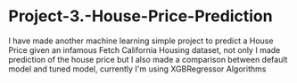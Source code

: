 # Project-3.-House-Price-Prediction
I have made another machine learning simple project to predict a House Price given an infamous Fetch California Housing dataset, not only I made prediction of the house price but I also made a comparison between default model and tuned model, currently I'm using XGBRegressor Algorithms 
